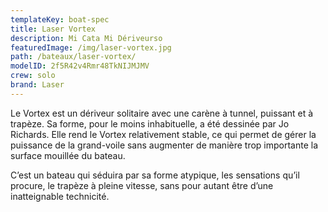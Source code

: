 ```yaml
---
templateKey: boat-spec
title: Laser Vortex
description: Mi Cata Mi Dériveurso
featuredImage: /img/laser-vortex.jpg
path: /bateaux/laser-vortex/
modelID: 2f5R42v4Rmr48TkNIJMJMV
crew: solo
brand: Laser
---
```

Le Vortex est un dériveur solitaire avec une carène à tunnel, puissant et à trapèze. Sa forme, pour le moins inhabituelle, a été dessinée par Jo Richards. Elle rend le Vortex relativement stable, ce qui permet de gérer la puissance de la grand-voile sans augmenter de manière trop importante la surface mouillée du bateau.

C’est un bateau qui séduira par sa forme atypique, les sensations qu’il procure, le trapèze à pleine vitesse, sans pour autant être d’une inatteignable technicité.